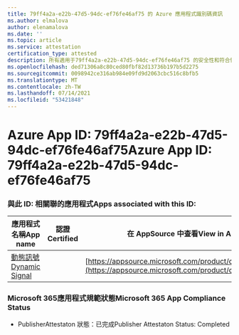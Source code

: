 ```yaml
---
title: 79ff4a2a-e22b-47d5-94dc-ef76fe46af75 的 Azure 應用程式識別碼資訊
ms.author: elmalova
author: elenamalova
ms.date: ''
ms.topic: article
ms.service: attestation
certification_type: attested
description: 所有適用于79ff4a2a-e22b-47d5-94dc-ef76fe46af75 的安全性和符合性資訊資訊。
ms.openlocfilehash: ded71306a8c80ced80fbf82d13736b197b5d2275
ms.sourcegitcommit: 0098942ce316ab984e09fd9d2063cbc516c8bfb5
ms.translationtype: MT
ms.contentlocale: zh-TW
ms.lasthandoff: 07/14/2021
ms.locfileid: "53421848"
---
```

# <a name="azure-app-id-79ff4a2a-e22b-47d5-94dc-ef76fe46af75"></a><span data-ttu-id="b03b8-103">Azure App ID: 79ff4a2a-e22b-47d5-94dc-ef76fe46af75</span><span class="sxs-lookup"><span data-stu-id="b03b8-103">Azure App ID: 79ff4a2a-e22b-47d5-94dc-ef76fe46af75</span></span>


### <a name="apps-associated-with-this-id"></a><span data-ttu-id="b03b8-104">與此 ID: 相關聯的應用程式</span><span class="sxs-lookup"><span data-stu-id="b03b8-104">Apps associated with this ID:</span></span>
| <span data-ttu-id="b03b8-105">**應用程式名稱**</span><span class="sxs-lookup"><span data-stu-id="b03b8-105">**App name**</span></span> | <span data-ttu-id="b03b8-106">**認證**</span><span class="sxs-lookup"><span data-stu-id="b03b8-106">**Certified**</span></span> | <span data-ttu-id="b03b8-107">**在 AppSource 中查看**</span><span class="sxs-lookup"><span data-stu-id="b03b8-107">**View in AppSource**</span></span> |
|-|-|-|
| [<span data-ttu-id="b03b8-108">動態訊號</span><span class="sxs-lookup"><span data-stu-id="b03b8-108">Dynamic Signal</span></span>](https://docs.microsoft.com/en-us/microsoft-365-app-certification/forward/WA200000102) |  | [https://appsource.microsoft.com/product/office/WA200000102](https://appsource.microsoft.com/product/office/WA200000102) |

### <a name="microsoft-365-app-compliance-status"></a><span data-ttu-id="b03b8-109">Microsoft 365應用程式規範狀態</span><span class="sxs-lookup"><span data-stu-id="b03b8-109">Microsoft 365 App Compliance Status</span></span>
- <span data-ttu-id="b03b8-110">PublisherAttestaton 狀態：已完成</span><span class="sxs-lookup"><span data-stu-id="b03b8-110">Publisher Attestaton Status: Completed</span></span>
